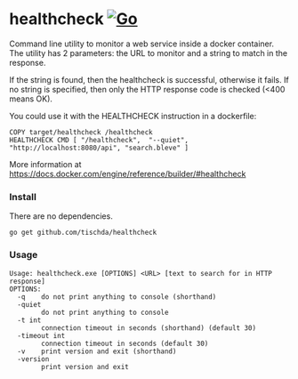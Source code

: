 ﻿# healthcheck [![Go](https://github.com/tischda/healthcheck/actions/workflows/go.yml/badge.svg)](https://github.com/tischda/healthcheck/actions/workflows/go.yml)

Command line utility to monitor a web service inside a docker container. The utility has 2 parameters: the
URL to monitor and a string to match in the response.

If the string is found, then the healthcheck is successful, otherwise it fails. If no string is specified,
then only the HTTP response code is checked (<400 means OK).

You could use it with the HEALTHCHECK instruction in a dockerfile:

~~~
COPY target/healthcheck /healthcheck
HEALTHCHECK CMD [ "/healthcheck",  "--quiet",  "http://localhost:8080/api", "search.bleve" ]
~~~

More information at https://docs.docker.com/engine/reference/builder/#healthcheck

### Install

There are no dependencies.

~~~
go get github.com/tischda/healthcheck
~~~

### Usage

~~~
Usage: healthcheck.exe [OPTIONS] <URL> [text to search for in HTTP response]
OPTIONS:
  -q    do not print anything to console (shorthand)
  -quiet
        do not print anything to console
  -t int
        connection timeout in seconds (shorthand) (default 30)
  -timeout int
        connection timeout in seconds (default 30)
  -v    print version and exit (shorthand)
  -version
        print version and exit
~~~
